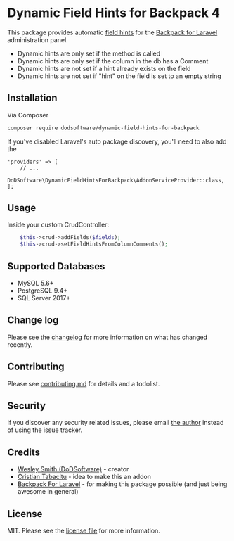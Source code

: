 # Dynamic Field Hints for Backpack 4


This package provides automatic [field hints](https://backpackforlaravel.com/docs/4.1/crud-fields#optional-field-attributes-for-presentation-purposes) for the [Backpack for Laravel](https://backpackforlaravel.com/) administration panel. 
 
- Dynamic hints are only set if the method is called
- Dynamic hints are only set if the column in the db has a Comment
- Dynamic hints are not set if a hint already exists on the field
- Dynamic hints are not set if "hint" on the field is set to an empty string


## Installation

Via Composer

``` bash
composer require dodsoftware/dynamic-field-hints-for-backpack
```

If you've disabled Laravel's auto package discovery, you'll need to also add the 

``` 
'providers' => [
    // ...
    DoDSoftware\DynamicFieldHintsForBackpack\AddonServiceProvider::class,
];
``` 

## Usage

Inside your custom CrudController:

```php
    $this->crud->addFields($fields);
    $this->crud->setFieldHintsFromColumnComments();
```

## Supported Databases
- MySQL 5.6+
- PostgreSQL 9.4+
- SQL Server 2017+

## Change log

Please see the [changelog](changelog.md) for more information on what has changed recently.

## Contributing

Please see [contributing.md](CONTRIBUTING.md) for details and a todolist.

## Security

If you discover any security related issues, please email [the author](composer.json) instead of using the issue tracker.

## Credits

- [Wesley Smith (DoDSoftware)](https://github.com/DoDSoftware) - creator
- [Cristian Tabacitu](https://github.com/tabacitu) - idea to make this an addon
- [Backpack For Laravel](https://backpackforlaravel.com/) - for making this package possible (and just being awesome in general)


## License

MIT. Please see the [license file](license.md) for more information.
